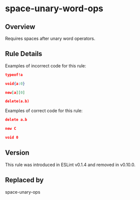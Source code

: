 
# space-unary-word-ops
## Overview

Requires spaces after unary word operators.
## Rule Details
Examples of incorrect code for this rule:

```json
typeof!a
```

```json
void{a:0}
```

```json
new[a][0]
```

```json
delete(a.b)
```
Examples of correct code for this rule:

```json
delete a.b
```

```json
new C
```

```json
void 0
```

## Version
This rule was introduced in ESLint v0.1.4
                 and removed in v0.10.0.

## Replaced by
space-unary-ops